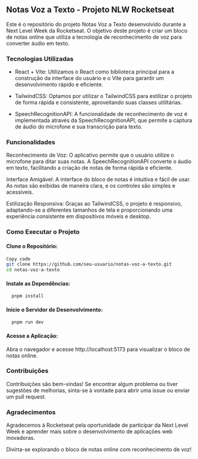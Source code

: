 ## Notas Voz a Texto - Projeto NLW Rocketseat

Este é o repositório do projeto Notas Voz a Texto desenvolvido durante a Next Level Week da Rocketseat. O objetivo deste projeto é criar um bloco de notas online que utiliza a tecnologia de reconhecimento de voz para converter áudio em texto.

### Tecnologias Utilizadas
- React + Vite: Utilizamos o React como biblioteca principal para a construção da interface do usuário e o Vite para garantir um desenvolvimento rápido e eficiente.

- TailwindCSS: Optamos por utilizar o TailwindCSS para estilizar o projeto de forma rápida e consistente, aproveitando suas classes utilitárias.

- SpeechRecognitionAPI: A funcionalidade de reconhecimento de voz é implementada através da SpeechRecognitionAPI, que permite a captura de áudio do microfone e sua transcrição para texto.

### Funcionalidades
Reconhecimento de Voz: O aplicativo permite que o usuário utilize o microfone para ditar suas notas. A SpeechRecognitionAPI converte o áudio em texto, facilitando a criação de notas de forma rápida e eficiente.

Interface Amigável: A interface do bloco de notas é intuitiva e fácil de usar. As notas são exibidas de maneira clara, e os controles são simples e acessíveis.

Estilização Responsiva: Graças ao TailwindCSS, o projeto é responsivo, adaptando-se a diferentes tamanhos de tela e proporcionando uma experiência consistente em dispositivos móveis e desktop.

### Como Executar o Projeto

#### Clone o Repositório:

```bash
Copy code
git clone https://github.com/seu-usuario/notas-voz-a-texto.git
cd notas-voz-a-texto
```

#### Instale as Dependências:

```bash
  pnpm install
```
#### Inicie o Servidor de Desenvolvimento:

```bash
  pnpm run dev
```
#### Acesse a Aplicação:

Abra o navegador e acesse http://localhost:5173 para visualizar o bloco de notas online.

### Contribuições
Contribuições são bem-vindas! Se encontrar algum problema ou tiver sugestões de melhorias, sinta-se à vontade para abrir uma issue ou enviar um pull request.

### Agradecimentos
Agradecemos à Rocketseat pela oportunidade de participar da Next Level Week e aprender mais sobre o desenvolvimento de aplicações web inovadoras.

Divirta-se explorando o bloco de notas online com reconhecimento de voz!